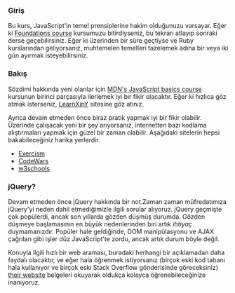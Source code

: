 ### Giriş

Bu kurs, JavaScript'in temel prensiplerine hakim olduğunuzu varsayar. Eğer ki  [Foundations course](https://theodinproject.com/paths/foundations) kursumuzu bitirdiyseniz, bu tekrarı atlayıp sonraki derse geçebilirsiniz. Eğer ki üzerinden bir süre geçtiyse ve Ruby kurslarından geliyorsanız, muhtemelen temelleri tazelemek adına bir veya iki gün ayırmak isteyebilirsiniz.

### Bakış

Sözdimi hakkında yeni olanlar için [MDN's JavaScript basics course](https://developer.mozilla.org/en-US/docs/Learn/Getting_started_with_the_web/JavaScript_basics) kursunun birinci parçasıyla ilerlemek iyi bir fikir olacaktır. Eğer ki hızlıca göz atmak isterseniz, [LearnXinY](https://learnxinyminutes.com/docs/javascript/) sitesine göz atınız.

Ayrıca devam etmeden önce biraz pratik yapmak iyi bir fikir olabilir. Üzerinde çalışacak yeni bir şey arıyorsanız, internetten bazı kodlama alıştırmaları yapmak için güzel bir zaman olabilir. Aşağıdaki sitelerin hepsi bakabileceğiniz harika yerlerdir.

- [Exercism](http://exercism.org/)
- [CodeWars](https://www.codewars.com/)
- [w3schools](https://www.w3schools.com/js/default.asp)

### jQuery?

Devam etmeden önce jQuery hakkında bir not.Zaman zaman müfredatımıza jQuery'yi neden dahil etmediğimizle ilgili sorular alıyoruz. jQuery geçmişte çok popülerdi, ancak son yıllarda gözden düşmüş durumda. Gözden düşmeye başlamasının en büyük nedenlerinden biri artık _ihtiyaç_ duymamanızdır. Popüler hale geldiğinde, DOM manipülasyonu ve AJAX çağrıları gibi işler düz JavaScript'te zordu, ancak artık durum böyle değil.

Konuyla ilgili hızlı bir web araması, buradaki herhangi bir açıklamadan daha faydalı olacaktır, ve eğer hala öğrenmek istiyorsanız (birçok eski kod tabanı hala kullanıyor ve birçok eski Stack Overflow gönderisinde göreceksiniz) [their website](https://jquery.com/) belgeleri okuyarak oldukça kolayca öğrenebileceğinize inanıyoruz.